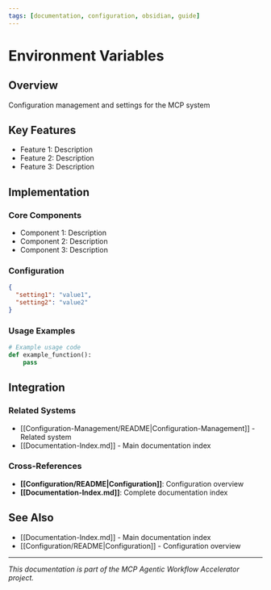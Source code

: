 ```yaml
---
tags: [documentation, configuration, obsidian, guide]
---
```

# Environment Variables

## Overview

Configuration management and settings for the MCP system

## Key Features

- Feature 1: Description
- Feature 2: Description  
- Feature 3: Description

## Implementation

### Core Components

- Component 1: Description
- Component 2: Description
- Component 3: Description

### Configuration

```json
{
  "setting1": "value1",
  "setting2": "value2"
}
```

### Usage Examples

```python
# Example usage code
def example_function():
    pass
```

## Integration

### Related Systems

- [[Configuration-Management/README|Configuration-Management]] - Related system
- [[Documentation-Index.md]] - Main documentation index

### Cross-References

- **[[Configuration/README|Configuration]]**: Configuration overview
- **[[Documentation-Index.md]]**: Complete documentation index

## See Also

- [[Documentation-Index.md]] - Main documentation index
- [[Configuration/README|Configuration]] - Configuration overview

---

*This documentation is part of the MCP Agentic Workflow Accelerator project.*
